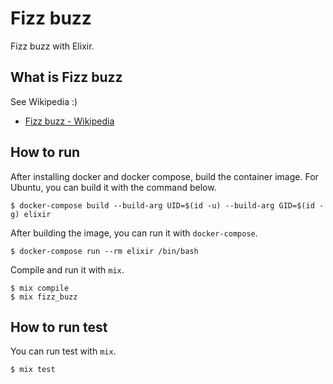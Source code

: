 # Fizz buzz

Fizz buzz with Elixir.

## What is Fizz buzz

See Wikipedia :)

- [Fizz buzz \- Wikipedia](https://en.wikipedia.org/wiki/Fizz_buzz)

## How to run

After installing docker and docker compose, build the container image. For Ubuntu, you can build it with the command below.

```console
$ docker-compose build --build-arg UID=$(id -u) --build-arg GID=$(id -g) elixir
```

After building the image, you can run it with `docker-compose`.

```console
$ docker-compose run --rm elixir /bin/bash
```

Compile and run it with `mix`.

```console
$ mix compile
$ mix fizz_buzz
```

## How to run test

You can run test with `mix`.

```console
$ mix test
```

